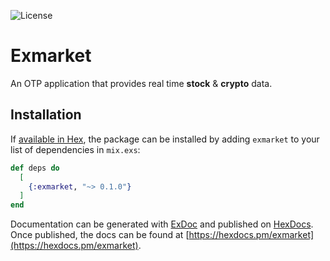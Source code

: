 ![License](https://img.shields.io/github/license/essenceofchaos/exmarket.svg)

# Exmarket

An OTP application that provides real time **stock** & **crypto** data.

## Installation

If [available in Hex](https://hex.pm/docs/publish), the package can be installed
by adding `exmarket` to your list of dependencies in `mix.exs`:

```elixir
def deps do
  [
    {:exmarket, "~> 0.1.0"}
  ]
end
```

Documentation can be generated with [ExDoc](https://github.com/elixir-lang/ex_doc)
and published on [HexDocs](https://hexdocs.pm). Once published, the docs can
be found at [https://hexdocs.pm/exmarket](https://hexdocs.pm/exmarket).
